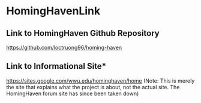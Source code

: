 # HomingHavenLink

## Link to HomingHaven Github Repository
https://github.com/loctruong96/homing-haven

## Link to Informational Site*
https://sites.google.com/wwu.edu/hominghaven/home (Note: This is merely the site that explains what the project is about, not the actual site. The HomingHaven forum site has since been taken down)

